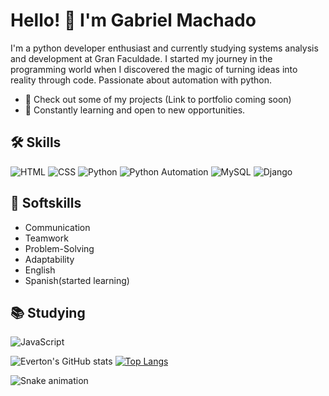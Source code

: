# Hello! 👋 I'm Gabriel Machado

I'm a python developer enthusiast and currently studying systems analysis and development at Gran Faculdade. I started my journey in the programming world when I discovered the magic of turning ideas into reality through code. Passionate about automation with python.

- 🔭 Check out some of my projects (Link to portfolio coming soon)
- 🌱 Constantly learning and open to new opportunities.

## 🛠 Skills
![HTML](https://img.shields.io/badge/-HTML-E34F26?style=flat&logo=html5&logoColor=white)
![CSS](https://img.shields.io/badge/-CSS-1572B6?style=flat&logo=css3&logoColor=white)
![Python](https://img.shields.io/badge/-Python-3776AB?style=flat&logo=python&logoColor=white)
![Python Automation](https://img.shields.io/badge/Automation%20with%20-Python-3776AB?style=flat&logo=python&logoColor=white)
![MySQL](https://img.shields.io/badge/MySQL-4479A1?style=flat&logo=mysql&logoColor=white)
![Django](https://img.shields.io/badge/-Django-092E20?style=flat&logo=django&logoColor=white)

## 🌟 Softskills
- Communication
- Teamwork
- Problem-Solving
- Adaptability
- English
- Spanish(started learning)

## 📚 Studying
![JavaScript](https://img.shields.io/badge/-JavaScript-F7DF1E?style=flat&logo=javascript&logoColor=black)

![Everton's GitHub stats](https://github-readme-stats.vercel.app/api?username=gabriel-machado-dev&show_icons=true)
[![Top Langs](https://github-readme-stats.vercel.app/api/top-langs/?username=gabriel-machado-dev&layout=compact)](https://github.com/tondevpy/github-readme-stats)

![Snake animation](https://github.com/LuigiGF/LuigiGF/blob/output/github-contribution-grid-snake.svg)
